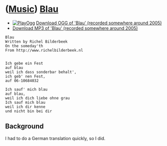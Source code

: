 # ([Music](Music.htm)) [Blau](SongBlau.htm)

-   [![PlayOgg](http://static.fsf.org/playogg/Play_ogg_80x15.png "I support PlayOgg!")](http://playogg.org)
    [Download OGG of 'Blau' (recorded somewhere
    around 2005)](CD04_01Blau.ogg)
-   [Download MP3 of 'Blau' (recorded somewhere
    around 2005)](CD04_01Blau.mp3)

```
Blau
Written by Richel Bilderbeek
On the someday'th
From http://www.richelbilderbeek.nl


Ich gebe ein Fest
auf blau
weil ich dass sonderbar behalt',
ich geb' nen Fest,
auf 06-10684032

Ich sauf' mich blau
auf blau,
weil ich dich liebe ohne grau
Ich sauf mich blau
weil ich dir kenne
und nicht bin bei dir
```

## Background

I had to do a German translation quickly, so I did.